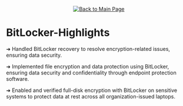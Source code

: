 <p align="center">
  <a href="https://github.com/Samuel-Cavada" target="_blank">
    <img src="https://img.shields.io/badge/Back_to_Main_Page-000000?style=for-the-badge&logo=github&logoColor=white" alt="Back to Main Page"/>
  </a>
</p>

# BitLocker-Highlights



➜ Handled BitLocker recovery to resolve encryption-related issues, ensuring data security.

➜ Implemented file encryption and data protection using BitLocker, ensuring data security and confidentiality through endpoint protection software.


➜ Enabled and verified full-disk encryption with BitLocker on sensitive systems to protect data at rest across all organization-issued laptops.













